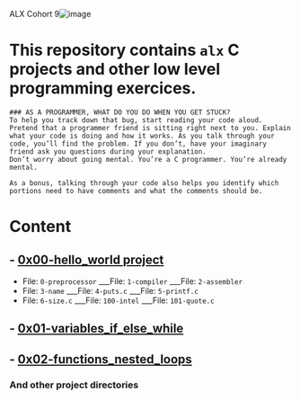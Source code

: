 ALX Cohort 9![image](https://user-images.githubusercontent.com/105258746/189962379-f8aca8d6-0a1b-4367-8360-af2dd481734e.png)

# This repository contains `alx` C projects and other low level programming exercices.
```
### AS A PROGRAMMER, WHAT DO YOU DO WHEN YOU GET STUCK?
To help you track down that bug, start reading your code aloud. Pretend that a programmer friend is sitting right next to you. Explain what your code is doing and how it works. As you talk through your code, you’ll find the problem. If you don’t, have your imaginary friend ask you questions during your explanation.
Don’t worry about going mental. You’re a C programmer. You’re already mental.

As a bonus, talking through your code also helps you identify which portions need to have comments and what the comments should be.
```

# Content
## - [0x00-hello_world project](https://github.com/Lordwill1/alx-low_level_programming/tree/master/0x00-hello_world)
- File: `0-preprocessor` ___File: `1-compiler` ___File: `2-assembler` 
- File: `3-name` ___File: `4-puts.c` ___File: `5-printf.c` 
- File: `6-size.c` ___File: `100-intel` ___File: `101-quote.c`

## - [0x01-variables_if_else_while](https://github.com/Lordwill1/alx-low_level_programming/tree/master/0x01-variables_if_else_while)

## - [0x02-functions_nested_loops](https://github.com/Lordwill1/alx-low_level_programming/tree/master/0x02-functions_nested_loops)


### And other project directories
